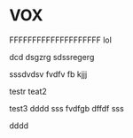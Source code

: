 # VOX
FFFFFFFFFFFFFFFFFFFF
lol

dcd
dsgzrg
sdssregerg

sssdvdsv
fvdfv fb
kjjj









testr
 teat2

test3
dddd
sss
fvdfgb
dffdf
sss

dddd
